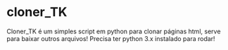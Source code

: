 # cloner_TK
Cloner_TK é um simples script em python para clonar páginas html, serve para baixar outros arquivos!
Precisa ter python 3.x instalado para rodar!
